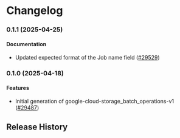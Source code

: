 # Changelog

### 0.1.1 (2025-04-25)

#### Documentation

* Updated expected format of the Job name field ([#29529](https://github.com/googleapis/google-cloud-ruby/issues/29529)) 

### 0.1.0 (2025-04-18)

#### Features

* Initial generation of google-cloud-storage_batch_operations-v1 ([#29487](https://github.com/googleapis/google-cloud-ruby/issues/29487)) 

## Release History
